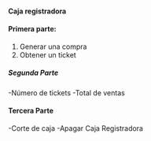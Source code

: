 #### Caja registradora

####  Primera parte:
  1. Generar una compra
  2. Obtener un ticket
##### Segunda Parte
 -Número de tickets
 -Total de ventas
#### Tercera Parte
 -Corte de caja
 -Apagar Caja Registradora